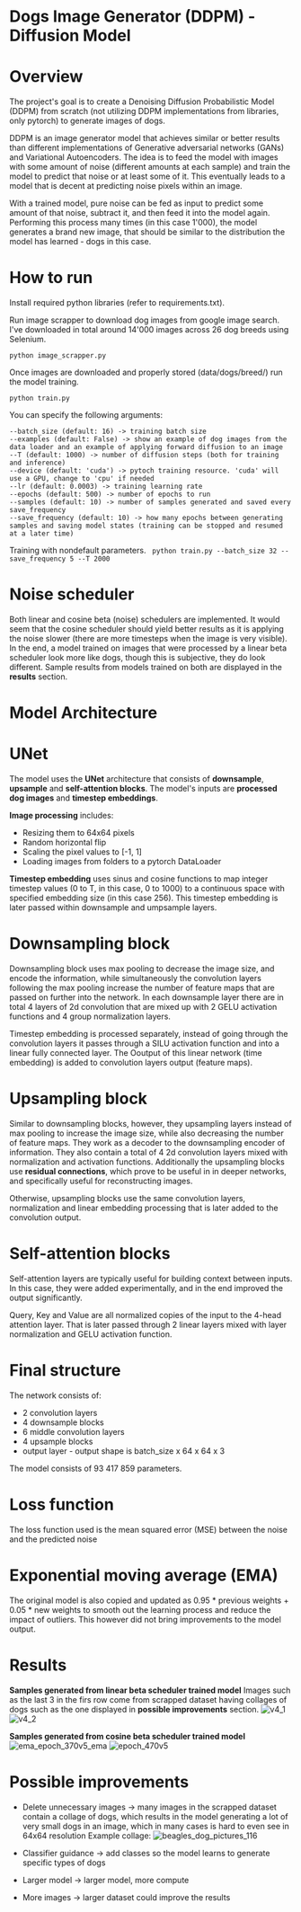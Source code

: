 # Dogs Image Generator (DDPM) - Diffusion Model

# Overview

The project's goal is to create a Denoising Diffusion Probabilistic Model (DDPM) from scratch (not utilizing DDPM implementations from libraries, only pytorch) to generate images of dogs.

DDPM is an image generator model that achieves similar or better results than different implementations of Generative adversarial networks (GANs) and Variational Autoencoders.
The idea is to feed the model with images with some amount of noise (different amounts at each sample) and train the model to predict that noise or at least some of it.
This eventually leads to a model that is decent at predicting noise pixels within an image.

With a trained model, pure noise can be fed as input to predict some amount of that noise, subtract it, and then feed it into the model again. Performing this process many times (in this case 1'000), the model generates a brand new image, that should be similar to the distribution the model has learned - dogs in this case.

# How to run

Install required python libraries (refer to requirements.txt).

Run image scrapper to download dog images from google image search. I've downloaded in total around 14'000 images across 26 dog breeds using Selenium.

``` python image_scrapper.py ```

Once images are downloaded and properly stored (data/dogs/breed/) run the model training.

``` python train.py ```

You can specify the following arguments:
```
--batch_size (default: 16) -> training batch size
--examples (default: False) -> show an example of dog images from the data loader and an example of applying forward diffusion to an image
--T (default: 1000) -> number of diffusion steps (both for training and inference)
--device (default: 'cuda') -> pytoch training resource. 'cuda' will use a GPU, change to 'cpu' if needed
--lr (default: 0.0003) -> training learning rate
--epochs (default: 500) -> number of epochs to run
--samples (default: 10) -> number of samples generated and saved every save_frequency
--save_frequency (default: 10) -> how many epochs between generating samples and saving model states (training can be stopped and resumed at a later time)
```

Training with nondefault parameters.
``` python train.py --batch_size 32 --save_frequency 5 --T 2000``` 

# Noise scheduler

Both linear and cosine beta (noise) schedulers are implemented. It would seem that the cosine scheduler should yield better results as it is applying the noise slower (there are more timesteps when the image is very visible).
In the end, a model trained on images that were processed by a linear beta scheduler look more like dogs, though this is subjective, they do look different.
Sample results from models trained on both are displayed in the **results** section.

# Model Architecture

# UNet
The model uses the **UNet** architecture that consists of **downsample**, **upsample** and **self-attention blocks**.
The model's inputs are **processed dog images** and **timestep embeddings**.

**Image processing** includes:
- Resizing them to 64x64 pixels
- Random horizontal flip
- Scaling the pixel values to [-1, 1]
- Loading images from folders to a pytorch DataLoader

**Timestep embedding** uses sinus and cosine functions to map integer timestep values (0 to T, in this case, 0 to 1000) to a continuous space with specified embedding size (in this case 256).
This timestep embedding is later passed within downsample and umpsample layers.
  

# Downsampling block
Downsampling block uses max pooling to decrease the image size, and encode the information, while simultaneously the convolution layers following the max pooling increase the number of feature maps that are passed on further into the network.
In each downsample layer there are in total 4 layers of 2d convolution that are mixed up with 2 GELU activation functions and 4 group normalization layers.

Timestep embedding is processed separately, instead of going through the convolution layers it passes through a SILU activation function and into a linear fully connected layer.
The Ooutput of this linear network (time embedding) is added to convolution layers output (feature maps).

# Upsampling block
Similar to downsampling blocks, however, they upsampling layers instead of max pooling to increase the image size, while also decreasing the number of feature maps. They work as a decoder to the downsampling encoder of information. They also contain a total of 4 2d convolution layers mixed with normalization and activation functions.
Additionally the upsampling blocks use **residual connections**, which prove to be useful in in deeper networks, and specifically useful for reconstructing images.

Otherwise, upsampling blocks use the same convolution layers, normalization and linear embedding processing that is later added to the convolution output.

# Self-attention blocks
Self-attention layers are typically useful for building context between inputs. In this case, they were added experimentally, and in the end improved the output significantly.

Query, Key and Value are all normalized copies of the input to the 4-head attention layer. That is later passed through 2 linear layers mixed with layer normalization and GELU activation function.

# Final structure
The network consists of:
- 2 convolution layers
- 4 downsample blocks
- 6 middle convolution layers
- 4 upsample blocks
- output layer - output shape is batch_size x 64 x 64 x 3

The model consists of 93 417 859 parameters.

# Loss function
The loss function used is the mean squared error (MSE) between the noise and the predicted noise

# Exponential moving average (EMA)
The original model is also copied and updated as 0.95 * previous weights + 0.05 * new weights to smooth out the learning process and reduce the impact of outliers.
This however did not bring improvements to the model output.

# Results

**Samples generated from linear beta scheduler trained model**
Images such as the last 3 in the firs row come from scrapped dataset having collages of dogs such as the one displayed in **possible improvements** section.
![v4_1](https://github.com/WojciechPiaskowski/dogs-image-generator-DDPM/assets/57685224/c45fff77-f5f5-4bd2-8655-a5aaef81d860)
![v4_2](https://github.com/WojciechPiaskowski/dogs-image-generator-DDPM/assets/57685224/d5e69da5-86ec-4977-b8d6-afc3b62e03ef)

**Samples generated from cosine beta scheduler trained model**
![ema_epoch_370v5_ema](https://github.com/WojciechPiaskowski/dogs-image-generator-DDPM/assets/57685224/dc057238-8bd8-4dcd-8e86-962007d0e478)
![epoch_470v5](https://github.com/WojciechPiaskowski/dogs-image-generator-DDPM/assets/57685224/ff22a0eb-9012-4124-bce7-51dbd7014454)

# Possible improvements

- Delete unnecessary images -> many images in the scrapped dataset contain a collage of dogs, which results in the model generating a lot of very small dogs in an image, which in many cases is hard to even see in 64x64 resolution
Example collage:
![beagles_dog_pictures_116](https://github.com/WojciechPiaskowski/dogs-image-generator-DDPM/assets/57685224/6569f0c6-13d2-48cc-9274-fe85bce4da74)

- Classifier guidance -> add classes so the model learns to generate specific types of dogs
- Larger model -> larger model, more compute
- More images -> larger dataset could improve the results
